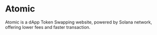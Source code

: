 # Atomic
Atomic is a dApp Token Swapping website, powered by Solana network, offering lower fees and faster transaction.
